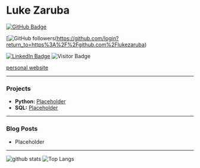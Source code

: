 # Luke Zaruba

[![GitHub Badge](https://img.shields.io/github/followers/lukezaruba?style=social)](https://github.com/lukezaruba?tab=followers)

[![GitHub followers](https://img.shields.io/github/followers/lukezaruba?style=social)(https://github.com/login?return_to=https%3A%2F%2Fgithub.com%2Flukezaruba)


[![LinkedIn Badge](https://img.shields.io/badge/My-LinkedIn-blue)](https://www.linkedin.com/in/lukezaruba)
![Visitor Badge](https://visitor-badge.laobi.icu/badge?page_id=lukezaruba.lukezaruba)

[personal website](https://lukezaruba.github.io)

---

### Projects

- **Python:** [Placeholder](https://lukezaruba.github.io)
- **SQL:** [Placeholder](https://lukezaruba.github.io)

---

### Blog Posts

<!-- HASHNODE:START -->
- Placeholder
<!-- HASHNODE:END -->

---

![github stats](https://github-readme-stats.vercel.app/api?username=lukezaruba&show_icons=true)
![Top Langs](https://github-readme-stats.vercel.app/api/top-langs/?username=lukezaruba&langs_count=3&hide=go,html,css,tex)

<!-- ![Top Langs](https://github-readme-stats.vercel.app/api/top-langs/?username=lukezaruba&hide_langs_below=10) -->
